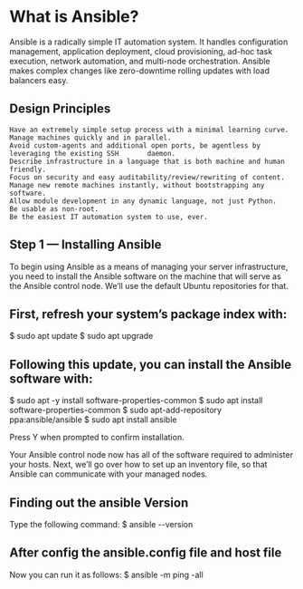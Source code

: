# What is Ansible?
Ansible is a radically simple IT automation system. It handles configuration management, application deployment, cloud provisioning, ad-hoc task execution, network automation, and multi-node orchestration. Ansible makes complex changes like zero-downtime rolling updates with load balancers easy.

## Design Principles
    Have an extremely simple setup process with a minimal learning curve.
    Manage machines quickly and in parallel.
    Avoid custom-agents and additional open ports, be agentless by leveraging the existing SSH       daemon.
    Describe infrastructure in a language that is both machine and human friendly.
    Focus on security and easy auditability/review/rewriting of content.
    Manage new remote machines instantly, without bootstrapping any software.
    Allow module development in any dynamic language, not just Python.
    Be usable as non-root.
    Be the easiest IT automation system to use, ever.

## Step 1 — Installing Ansible
To begin using Ansible as a means of managing your server infrastructure, you need to install the Ansible software on the machine that will serve as the Ansible control node. We’ll use the default Ubuntu repositories for that.

## First, refresh your system’s package index with:
$ sudo apt update
$ sudo apt upgrade

## Following this update, you can install the Ansible software with:
$ sudo apt -y install software-properties-common
$ sudo apt install software-properties-common
$ sudo apt-add-repository ppa:ansible/ansible
$ sudo apt install ansible

Press Y when prompted to confirm installation.

Your Ansible control node now has all of the software required to administer your hosts. Next, we’ll go over how to set up an inventory file, so that Ansible can communicate with your managed nodes.

## Finding out the ansible Version
Type the following command:
$ ansible --version

## After config the ansible.config file and host file 
Now you can run it as follows:
$ ansible -m ping -all
